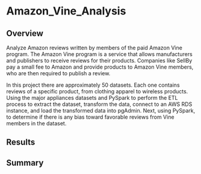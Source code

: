 # Amazon_Vine_Analysis

## Overview
Analyze Amazon reviews written by members of the paid Amazon Vine program. The Amazon Vine program is a service that allows manufacturers and publishers to receive reviews for their products. Companies like SellBy pay a small fee to Amazon and provide products to Amazon Vine members, who are then required to publish a review.

In this project there are approximately 50 datasets. Each one contains reviews of a specific product, from clothing apparel to wireless products. Using the major appliances datasets and PySpark to perform the ETL process to extract the dataset, transform the data, connect to an AWS RDS instance, and load the transformed data into pgAdmin. Next, using PySpark, to determine if there is any bias toward favorable reviews from Vine members in the dataset. 

## Results

## Summary
